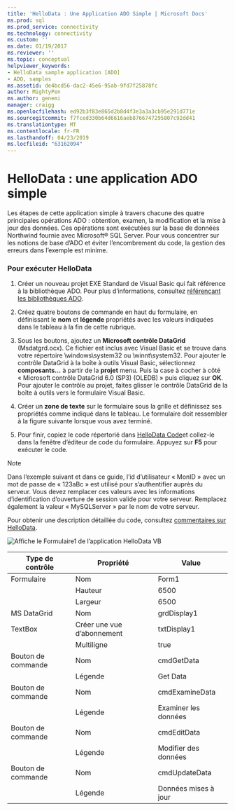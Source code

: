 ```yaml
---
title: 'HelloData : Une Application ADO Simple | Microsoft Docs'
ms.prod: sql
ms.prod_service: connectivity
ms.technology: connectivity
ms.custom: ''
ms.date: 01/19/2017
ms.reviewer: ''
ms.topic: conceptual
helpviewer_keywords:
- HelloData sample application [ADO]
- ADO, samples
ms.assetid: de4bcd56-dac2-45e6-95ab-9fd7f25878fc
author: MightyPen
ms.author: genemi
manager: craigg
ms.openlocfilehash: ed92b3f83e865d2b8d4f3e3a3a3cb95e291d771e
ms.sourcegitcommit: f7fced330b64d6616aeb8766747295807c92dd41
ms.translationtype: MT
ms.contentlocale: fr-FR
ms.lasthandoff: 04/23/2019
ms.locfileid: "63162094"
---
```

# <a name="hellodata-a-simple-ado-application"></a>HelloData : une application ADO simple
Les étapes de cette application simple à travers chacune des quatre principales opérations ADO : obtention, examen, la modification et la mise à jour des données. Ces opérations sont exécutées sur la base de données Northwind fournie avec Microsoft® SQL Server. Pour vous concentrer sur les notions de base d’ADO et éviter l’encombrement du code, la gestion des erreurs dans l’exemple est minime.  
  
### <a name="to-run-hellodata"></a>Pour exécuter HelloData  
  
1.  Créer un nouveau projet EXE Standard de Visual Basic qui fait référence à la bibliothèque ADO. Pour plus d’informations, consultez [référençant les bibliothèques ADO](../../../ado/guide/referencing-the-ado-libraries.md).  
  
2.  Créez quatre boutons de commande en haut du formulaire, en définissant le **nom** et **légende** propriétés avec les valeurs indiquées dans le tableau à la fin de cette rubrique.  
  
3.  Sous les boutons, ajoutez un **Microsoft contrôle DataGrid** (Msdatgrd.ocx). Ce fichier est inclus avec Visual Basic et se trouve dans votre répertoire \windows\system32 ou \winnt\system32. Pour ajouter le contrôle DataGrid à la boîte à outils Visual Basic, sélectionnez **composants...**  à partir de la **projet** menu. Puis la case à cocher à côté « Microsoft contrôle DataGrid 6.0 (SP3) (OLEDB) » puis cliquez sur **OK**. Pour ajouter le contrôle au projet, faites glisser le contrôle DataGrid de la boîte à outils vers le formulaire Visual Basic.  
  
4.  Créer un **zone de texte** sur le formulaire sous la grille et définissez ses propriétés comme indiqué dans le tableau. Le formulaire doit ressembler à la figure suivante lorsque vous avez terminé.  
  
5.  Pour finir, copiez le code répertorié dans [HelloData Code](../../../ado/guide/data/hellodata-code.md)et collez-le dans la fenêtre d’éditeur de code du formulaire. Appuyez sur **F5** pour exécuter le code.  
  
> [!NOTE]
>  Dans l’exemple suivant et dans ce guide, l’id d’utilisateur « MonID » avec un mot de passe de « 123aBc » est utilisé pour s’authentifier auprès du serveur. Vous devez remplacer ces valeurs avec les informations d’identification d’ouverture de session valide pour votre serveur. Remplacez également la valeur « MySQLServer » par le nom de votre serveur.  
  
 Pour obtenir une description détaillée du code, consultez [commentaires sur HelloData](../../../ado/guide/data/comments-on-hellodata.md).  
  
 ![Affiche le Formulaire1 de l’application HelloData VB](../../../ado/guide/data/media/hellodata.gif "HelloData")  
  
|Type de contrôle|Propriété|Value|  
|------------------|--------------|-----------|  
|Formulaire|Nom|Form1|  
||Hauteur|6500|  
||Largeur|6500|  
|MS DataGrid|Nom|grdDisplay1|  
|TextBox|Créer une vue d’abonnement|txtDisplay1|  
||Multiligne|true|  
|Bouton de commande|Nom|cmdGetData|  
||Légende|Get Data|  
|Bouton de commande|Nom|cmdExamineData|  
||Légende|Examiner les données|  
|Bouton de commande|Nom|cmdEditData|  
||Légende|Modifier des données|  
|Bouton de commande|Nom|cmdUpdateData|  
||Légende|Données mises à jour|
